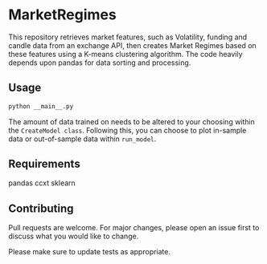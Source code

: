 # MarketRegimes

This repository retrieves market features, such as Volatility, funding and candle data from an exchange API, then creates Market Regimes based on these features using a K-means clustering algorithm. The code heavily depends upon pandas for data sorting and processing.


## Usage

```python
python __main__.py

```
The amount of data trained on needs to be altered to your choosing within the ``CreateModel class``. Following this, you can choose to plot in-sample data or out-of-sample data within ``run_model``.

## Requirements
pandas
ccxt
sklearn

## Contributing
Pull requests are welcome. For major changes, please open an issue first to discuss what you would like to change.

Please make sure to update tests as appropriate.
